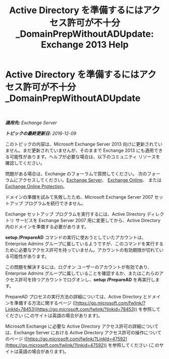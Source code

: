 ﻿---
title: 'Active Directory を準備するにはアクセス許可が不十分_DomainPrepWithoutADUpdate: Exchange 2013 Help'
TOCTitle: Active Directory を準備するにはアクセス許可が不十分_DomainPrepWithoutADUpdate
ms:assetid: 4283c4b9-983f-460e-a5de-42b2772eae0d
ms:mtpsurl: https://technet.microsoft.com/ja-jp/library/ms.exch.setupreadiness.domainprepwithoutadupdate(v=EXCHG.150)
ms:contentKeyID: 48269416
ms.date: 04/24/2018
mtps_version: v=EXCHG.150
ms.translationtype: HT
---

# Active Directory を準備するにはアクセス許可が不十分\_DomainPrepWithoutADUpdate

 

_**適用先:** Exchange Server_

_**トピックの最終更新日:** 2016-12-09_

このトピックの内容は、Microsoft Exchange Server 2013 向けに更新されていません。まだ更新されていませんが、そのままで Exchange 2013 にも適用できる可能性があります。ヘルプが必要な場合は、以下のコミュニティ リソースを確認してください。

問題がある場合は、Exchange のフォーラムで質問してください。 次のフォーラムにアクセスしてください。[Exchange Server](https://go.microsoft.com/fwlink/p/?linkid=60612)、 [Exchange Online](https://go.microsoft.com/fwlink/p/?linkid=267542)、 または [Exchange Online Protection](https://go.microsoft.com/fwlink/p/?linkid=285351)。

ドメインの準備を試みて失敗したため、Microsoft Exchange Server 2007 セットアップ プログラムを続行できません。

Exchange セットアップ プログラムを実行するには、Active Directory ディレクトリ サービスを Exchange Server 2007 用に変更してから、Active Directory 内のドメインを準備する必要があります。

**setup /PrepareAD** コマンドの実行に使おうとしていたアカウントは、Enterprise Admins グループに属しているようですが、このコマンドを実行するために必要なアクセス許可を持っていません。アカウントの有効期限が切れている可能性があります。

この問題を解決するには、ログオン ユーザーのアカウントが有効であり、Enterprise Admins グループに属していることを確認するか、またはこれらのアクセス許可を持つアカウントでログオンし、**setup /PrepareAD** を再実行します。

PrepareAD プロセスの実行方法の詳細については、Active Directory とドメインを準備する方法に関するページ ([https://go.microsoft.com/fwlink/?LinkId=78453](https://go.microsoft.com/fwlink/?linkid=78453)) を参照してください (このサイトは英語の場合があります)。

Microsoft Exchange に必要な Active Directory アクセス許可の詳細については、Exchange Server における Active Directory アクセス許可の操作についてのページ ([https://go.microsoft.com/fwlink/?LinkId=47592](https://go.microsoft.com/fwlink/?linkid=47592)) を参照してください (このサイトは英語の場合があります)。

